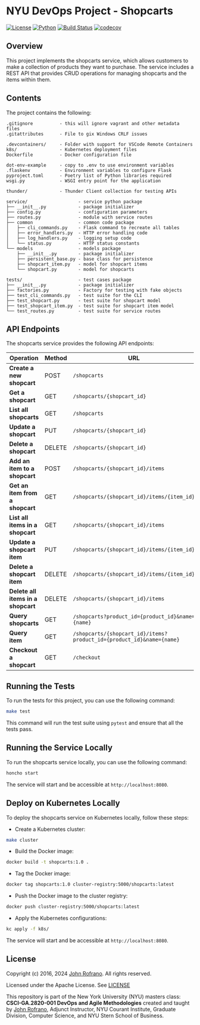 # NYU DevOps Project - Shopcarts

[![License](https://img.shields.io/badge/License-Apache_2.0-blue.svg)](https://opensource.org/licenses/Apache-2.0)
[![Python](https://img.shields.io/badge/Language-Python-blue.svg)](https://python.org/)
[![Build Status](https://github.com/CSCI-GA-2820-SU24-001/shopcarts/actions/workflows/tdd-tests.yml/badge.svg)](https://github.com/CSCI-GA-2820-SU24-001/shopcarts/actions)
[![codecov](https://codecov.io/gh/CSCI-GA-2820-SU24-001/shopcarts/graph/badge.svg?token=ML2KBQH422)](https://codecov.io/gh/CSCI-GA-2820-SU24-001/shopcarts)

## Overview

This project implements the shopcarts service, which allows customers to make a collection of products they want to purchase. The service includes a REST API that provides CRUD operations for managing shopcarts and the items within them.

## Contents

The project contains the following:

```text
.gitignore          - this will ignore vagrant and other metadata files
.gitattributes      - File to gix Windows CRLF issues

.devcontainers/     - Folder with support for VSCode Remote Containers
k8s/                - Kubernetes deployment files
Dockerfile          - Docker configuration file

dot-env-example     - copy to .env to use environment variables
.flaskenv           - Environment variables to configure Flask
pyproject.toml      - Poetry list of Python libraries required
wsgi.py             - WSGI entry point for the application

thunder/            - Thunder Client collection for testing APIs

service/                   - service python package
├── __init__.py            - package initializer
├── config.py              - configuration parameters
├── routes.py              - module with service routes
├── common                 - common code package
│   ├── cli_commands.py    - Flask command to recreate all tables
│   ├── error_handlers.py  - HTTP error handling code
│   ├── log_handlers.py    - logging setup code
│   └── status.py          - HTTP status constants
└── models                 - models package
    ├── __init__.py        - package initializer
    ├── persistent_base.py - base class for persistence
    ├── shopcart_item.py   - model for shopcart items
    └── shopcart.py        - model for shopcarts

tests/                     - test cases package
├── __init__.py            - package initializer
├── factories.py           - Factory for testing with fake objects
├── test_cli_commands.py   - test suite for the CLI
├── test_shopcart.py       - test suite for shopcart model
├── test_shopcart_item.py  - test suite for shopcart item model
└── test_routes.py         - test suite for service routes
```

## API Endpoints

The shopcarts service provides the following API endpoints:

| Operation                         | Method | URL                                          |
|-----------------------------------|--------|----------------------------------------------|
| **Create a new shopcart**         | POST   | `/shopcarts`                                 |
| **Get a shopcart**                | GET    | `/shopcarts/{shopcart_id}`                   |
| **List all shopcarts**            | GET    | `/shopcarts`                                 |
| **Update a shopcart**             | PUT    | `/shopcarts/{shopcart_id}`                   |
| **Delete a shopcart**             | DELETE | `/shopcarts/{shopcart_id}`                   |
| **Add an item to a shopcart**     | POST   | `/shopcarts/{shopcart_id}/items`             |
| **Get an item from a shopcart**   | GET    | `/shopcarts/{shopcart_id}/items/{item_id}`   |
| **List all items in a shopcart**  | GET    | `/shopcarts/{shopcart_id}/items`             |
| **Update a shopcart item**        | PUT    | `/shopcarts/{shopcart_id}/items/{item_id}`   |
| **Delete a shopcart item**        | DELETE | `/shopcarts/{shopcart_id}/items/{item_id}`   |
| **Delete all items in a shopcart**| DELETE | `/shopcarts/{shopcart_id}/items`             |
| **Query shopcarts**               | GET    | `/shopcarts?product_id={product_id}&name={name}` |
| **Query item**                    | GET    | `/shopcarts/{shopcart_id}/items?product_id={product_id}&name={name}` |
| **Checkout a shopcart**           | GET    | `/checkout`                                  |

## Running the Tests

To run the tests for this project, you can use the following command:

```bash
make test
```

This command will run the test suite using `pytest` and ensure that all the tests pass.

## Running the Service Locally

To run the shopcarts service locally, you can use the following command:

```bash
honcho start
```

The service will start and be accessible at `http://localhost:8080`.

## Deploy on Kubernetes Locally

To deploy the shopcarts service on Kubernetes locally, follow these steps:

* Create a Kubernetes cluster:

```bash
make cluster
```

* Build the Docker image:

```bash
docker build -t shopcarts:1.0 .
```

* Tag the Docker image:

```bash
docker tag shopcarts:1.0 cluster-registry:5000/shopcarts:latest
```

* Push the Docker image to the cluster registry:

```bash
docker push cluster-registry:5000/shopcarts:latest
```

* Apply the Kubernetes configurations:

```bash
kc apply -f k8s/
```

The service will start and be accessible at `http://localhost:8080`.

## License

Copyright (c) 2016, 2024 [John Rofrano](https://www.linkedin.com/in/JohnRofrano/). All rights reserved.

Licensed under the Apache License. See [LICENSE](LICENSE)

This repository is part of the New York University (NYU) masters class: **CSCI-GA.2820-001 DevOps and Agile Methodologies** created and taught by [John Rofrano](https://cs.nyu.edu/~rofrano/), Adjunct Instructor, NYU Courant Institute, Graduate Division, Computer Science, and NYU Stern School of Business.